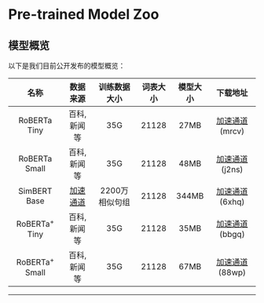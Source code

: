 # Pre-trained Model Zoo
## 模型概览

以下是我们目前公开发布的模型概览：

| 名称           | 数据来源     | 训练数据大小 | 词表大小 | 模型大小 | 下载地址 |
| :----------:  | :---------: | :---------:| :------: | :------: | :------: |
| RoBERTa Tiny  | 百科,新闻 等  |     35G    | 21128    | 27MB | [加速通道](https://pan.baidu.com/s/1AfRKIBMIoxzXbfqWE4aDsw)(mrcv) |
| RoBERTa Small | 百科,新闻 等  |     35G    | 21128  | 48MB  | [加速通道](https://pan.baidu.com/s/15-loby3PEwBtMLc-On6Vzg)(j2ns) |
| SimBERT Base  | [加速通道](http://zhidao.baidu.com/) | 2200万相似句组 | 21128  | 344MB  | [加速通道](https://pan.baidu.com/s/1uGfQmX1Kxcv_cXTVsvxTsQ)(6xhq) |
| RoBERTa<sup>+</sup> Tiny  | 百科,新闻 等  |     35G    | 21128    | 35MB | [加速通道](https://pan.baidu.com/s/1JjqwVhnpIGtjecXBsdv2BQ)(bbgq) |
| RoBERTa<sup>+</sup> Small | 百科,新闻 等  |     35G    | 21128  | 67MB  | [加速通道](https://pan.baidu.com/s/1L_15sYXZcVmlxb9QqgAJ-Q)(88wp) |

---
[1]: http://cnbj1.fds.api.xiaomi.com/browser-algo-nanjing/data/bert/chinese_roberta_L-4_H-312_A-12.zip
[2]: http://cnbj1.fds.api.xiaomi.com/browser-algo-nanjing/data/bert/chinese_roberta_L-6_H-384_A-12.zip
[3]: http://cnbj1.fds.api.xiaomi.com/browser-algo-nanjing/data/bert/chinese_simbert_L-12_H-768_A-12.zip
[4]: http://cnbj1.fds.api.xiaomi.com/browser-algo-nanjing/data/bert/chinese_roberta_L-4_H-312_A-12_K-104.zip
[5]: http://cnbj1.fds.api.xiaomi.com/browser-algo-nanjing/data/bert/chinese_roberta_L-6_H-384_A-12_K-128.zip
